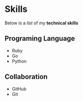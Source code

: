 # Skills

Below is a _list_ of my **technical skills**

## Programing Language
- Ruby
- Go
- Python

## Collaboration
- GitHub
- Git
